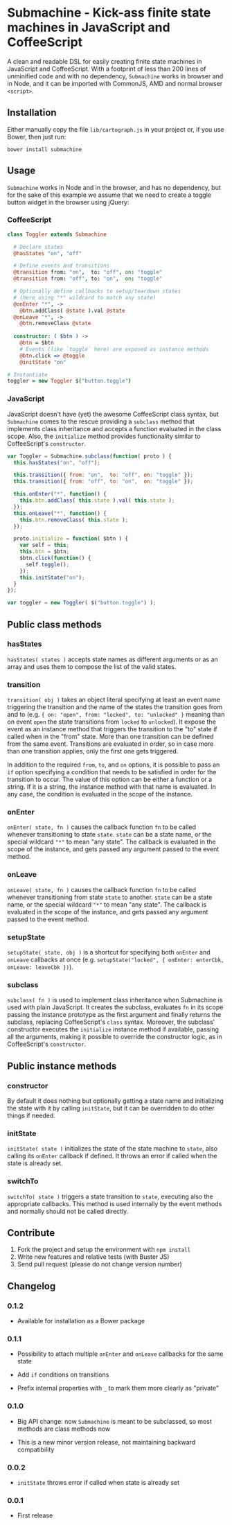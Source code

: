 # Submachine - Kick-ass finite state machines in JavaScript and CoffeeScript

A clean and readable DSL for easily creating finite state machines in
JavaScript and CoffeeScript. With a footprint of less than 200 lines of
unminified code and with no dependency, `Submachine` works in browser and in
Node, and it can be imported with CommonJS, AMD and normal browser `<script>`.

## Installation

Either manually copy the file `lib/cartograph.js` in your project or, if you
use Bower, then just run:

```
bower install submachine
```

## Usage

`Submachine` works in Node and in the browser, and has no dependency, but for
the sake of this example we assume that we need to create a toggle button
widget in the browser using jQuery:

### CoffeeScript

```coffeescript
class Toggler extends Submachine

  # Declare states
  @hasStates "on", "off"

  # Define events and transitions
  @transition from: "on",  to: "off", on: "toggle"
  @transition from: "off", to: "on",  on: "toggle"

  # Optionally define callbacks to setup/teardown states
  # (here using "*" wildcard to match any state)
  @onEnter "*", ->
    @btn.addClass( @state ).val @state
  @onLeave "*", ->
    @btn.removeClass @state
  
  constructor: ( $btn ) ->
    @btn = $btn
    # Events (like `toggle` here) are exposed as instance methods
    @btn.click => @toggle
    @initState "on"

# Instantiate
toggler = new Toggler $("button.toggle")
```

### JavaScript

JavaScript doesn't have (yet) the awesome CoffeeScript class syntax, but
`Submachine` comes to the rescue providing a `subclass` method that implements
class inheritance and accepts a function evaluated in the class scope. Also,
the `initialize` method provides functionality similar to CoffeeScript's
`constructor`.

```javascript
var Toggler = Submachine.subclass(function( proto ) {
  this.hasStates("on", "off");

  this.transition({ from: "on",  to: "off", on: "toggle" });
  this.transition({ from: "off", to: "on",  on: "toggle" });

  this.onEnter("*", function() {
    this.btn.addClass( this.state ).val( this.state );
  });
  this.onLeave("*", function() {
    this.btn.removeClass( this.state );
  });

  proto.initialize = function( $btn ) {
    var self = this;
    this.btn = $btn;
    $btn.click(function() {
      self.toggle();
    });
    this.initState("on");
  }
});

var toggler = new Toggler( $("button.toggle") );
```

## Public class methods

### hasStates

`hasStates( states )` accepts state names as different arguments or as an
array and uses them to compose the list of the valid states.

### transition

`transition( obj )` takes an object literal specifying at least an event name
triggering the transition and the name of the states the transition goes from
and to (e.g. `{ on: "open", from: "locked", to: "unlocked" }` meaning than on
event `open` the state transitions from `locked` to `unlocked`). It expose the
event as an instance method that triggers the transition to the "to" state if
called when in the "from" state. More than one transition can be defined from
the same event. Transitions are evaluated in order, so in case more than one
transition applies, only the first one gets triggered.

In addition to the required `from`, `to`, and `on` options, it is possible to
pass an `if` option specifying a condition that needs to be satisfied in order
for the transition to occur. The value of this option can be either a function
or a string. If it is a string, the instance method with that name is
evaluated. In any case, the condition is evaluated in the scope of the
instance.

### onEnter

`onEnter( state, fn )` causes the callback function `fn` to be called whenever
transitioning to state `state`. `state` can be a state name, or the special
wildcard `"*"` to mean "any state". The callback is evaluated in the scope of
the instance, and gets passed any argument passed to the event method.

### onLeave

`onLeave( state, fn )` causes the callback function `fn` to be called whenever
transitioning from state `state` to another. `state` can be a state name, or
the special wildcard `"*"` to mean "any state". The callback is evaluated in the
scope of the instance, and gets passed any argument passed to the event
method.

### setupState

`setupState( state, obj )` is a shortcut for specifying both `onEnter` and
`onLeave` callbacks at once (e.g. `setupState("locked", { onEnter: enterCbk,
onLeave: leaveCbk })`).

### subclass

`subclass( fn )` is used to implement class inheritance when Submachine is
used with plain JavaScript. It creates the subclass, evaluates `fn` in its
scope passing the instance prototype as the first argument and finally returns
the subclass, replacing CoffeeScript's `class` syntax.  Moreover, the
subclass' constructor executes the `initialize` instance method if available,
passing all the arguments, making it possible to override the constructor
logic, as in CoffeeScript's `constructor`.


## Public instance methods

### constructor

By default it does nothing but optionally getting a state name and
initializing the state with it by calling `initState`, but it can be
overridden to do other things if needed.

### initState

`initState( state )` initializes the state of the state machine to `state`,
also calling its `onEnter` callback if defined. It throws an error if called
when the state is already set.

### switchTo

`switchTo( state )` triggers a state transition to `state`, executing also the
appropriate callbacks. This method is used internally by the event methods and
normally should not be called directly.

## Contribute

  1. Fork the project and setup the environment with `npm install`
  2. Write new features and relative tests (with Buster JS)
  3. Send pull request (please do not change version number)

## Changelog

### 0.1.2

  * Available for installation as a Bower package

### 0.1.1

  * Possibility to attach multiple `onEnter` and `onLeave` callbacks for the same state

  * Add `if` conditions on transitions

  * Prefix internal properties with `_` to mark them more clearly as "private"

### 0.1.0

  * Big API change: now `Submachine` is meant to be subclassed, so most methods
    are class methods now

  * This is a new minor version release, not maintaining backward compatibility

### 0.0.2

  * `initState` throws error if called when state is already set

### 0.0.1

  * First release
